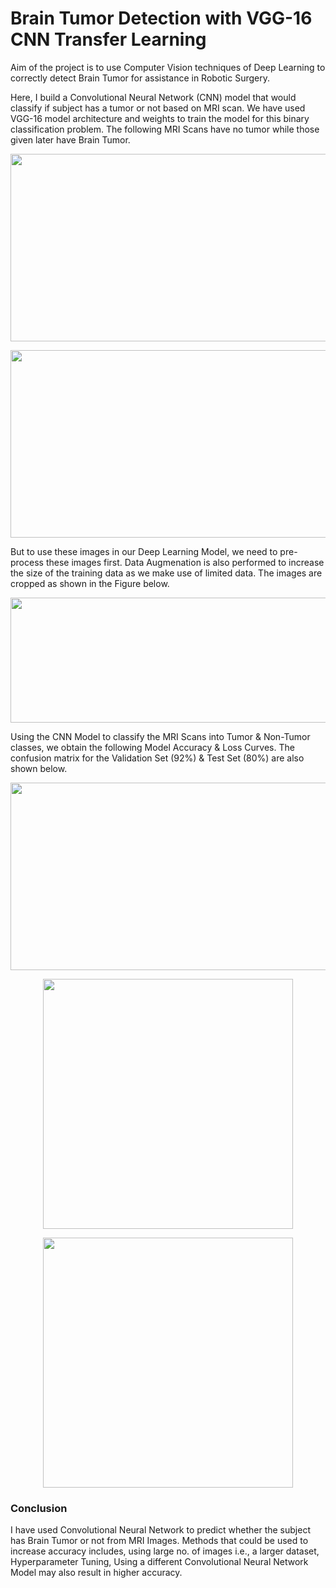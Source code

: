 # Brain Tumor Detection with VGG-16 CNN Transfer Learning

Aim of the project is to use Computer Vision techniques of Deep Learning to correctly detect Brain Tumor for assistance in Robotic Surgery.

Here, I build a Convolutional Neural Network (CNN) model that would classify if subject has a tumor or not based on MRI scan. We have used VGG-16 model architecture and weights to train the model for this binary classification problem. The following MRI Scans have no tumor while those given later have Brain Tumor. 

<p align="center">
    <img width="700" height="300" src = 'https://github.com/SurgicalAI/Brain-Tumor-Segmentation-with-Deep-Neural-Networks/blob/main/Images/No%20Tumor.png?raw=true'
</p>

<p align="center">
    <img width="700" height="300" src = 'https://github.com/SurgicalAI/Brain-Tumor-Segmentation-with-Deep-Neural-Networks/blob/main/Images/Tumor.png?raw=true'
</p>

But to use these images in our Deep Learning Model, we need to pre-process these images first. Data Augmenation is also performed to increase the size of the training data as we make use of limited data. The images are cropped as shown in the Figure below.

<p align="center">
    <img width="750" height="200" src = 'https://github.com/SurgicalAI/Brain-Tumor-Segmentation-with-Deep-Neural-Networks/blob/main/Images/Data%20Preprocessing.png?raw=true'
</p>

Using the CNN Model to classify the MRI Scans into Tumor & Non-Tumor classes, we obtain the following Model Accuracy & Loss Curves. The confusion matrix for the Validation Set (92%) & Test Set (80%) are also shown below.

<p align="center">
    <img width="850" height="300" src = 'https://github.com/SurgicalAI/Brain-Tumor-Segmentation-with-Deep-Neural-Networks/blob/main/Images/Accuracy%20&%20Loss%20Curves.png?raw=true'
</p>
  
<p align="center">
    <img width="400" height="400" src = 'https://github.com/SurgicalAI/Brain-Tumor-Segmentation-with-Deep-Neural-Networks/blob/main/Images/Confusion%20Matrix-%20Validation.png?raw=true'
</p>
  
<p align="center">
    <img width="400" height="400" src = 'https://github.com/SurgicalAI/Brain-Tumor-Segmentation-with-Deep-Neural-Networks/blob/main/Images/Confusion%20Matrix-%20Test.png?raw=true'
</p>

### Conclusion

I have  used Convolutional Neural Network to predict whether the subject has Brain Tumor or not from MRI Images. Methods that could be used to increase accuracy includes, using large no. of images i.e., a larger dataset, Hyperparameter Tuning, Using a different Convolutional Neural Network Model may also result in higher accuracy.
